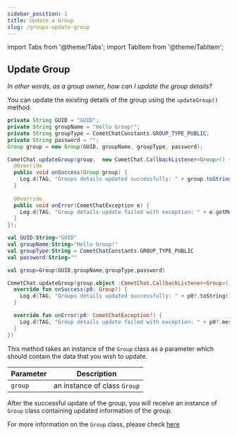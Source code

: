 ```yaml
---
sidebar_position: 1
title: Update a Group
slug: /groups-update-group
---
```


import Tabs from '@theme/Tabs';
import TabItem from '@theme/TabItem';

## Update Group

_In other words, as a group owner, how can I update the group details?_

You can update the existing details of the group using the `updateGroup()` method.

<Tabs>
<TabItem value="Java" label="Java">

```java
private String GUID = "GUID";
private String groupName = "Hello Group!";
private String groupType = CometChatConstants.GROUP_TYPE_PUBLIC;
private String password = "";
Group group = new Group(GUID, groupName, groupType, password);

CometChat.updateGroup(group,  new CometChat.CallbackListener<Group>() {
  @Override
  public void onSuccess(Group group) {
    Log.d(TAG, "Groups details updated successfully: " + group.toString());
  }
  
  @Override
  public void onError(CometChatException e) {
    Log.d(TAG, "Group details update failed with exception: " + e.getMessage());
  }
});
```
</TabItem>
<TabItem value="Kotlin" label="Kotlin">

```kotlin
val GUID:String="GUID"
val groupName:String="Hello Group!"
val groupType:String = CometChatConstants.GROUP_TYPE_PUBLIC
val password:String=""

val group=Group(GUID,groupName,groupType,password)

CometChat.updateGroup(group,object :CometChat.CallbackListener<Group>(){
  override fun onSuccess(p0: Group?) {
    Log.d(TAG, "Groups details updated successfully: " + p0?.toString())
  }

  override fun onError(p0: CometChatException?) {
    Log.d(TAG, "Group details update failed with exception: " + p0?.message)
  }
})
```
</TabItem>
</Tabs>


This method takes an instance of the `Group` class as a parameter which should contain the data that you wish to update.

| Parameter | Description                  |
| --------- | ---------------------------- |
| `group`   | an instance of class `Group` |


After the successful update of the group, you will receive an instance of `Group` class containing updated information of the group.

For more information on the `Group` class, please check [here](./groups-create-group#group-class)